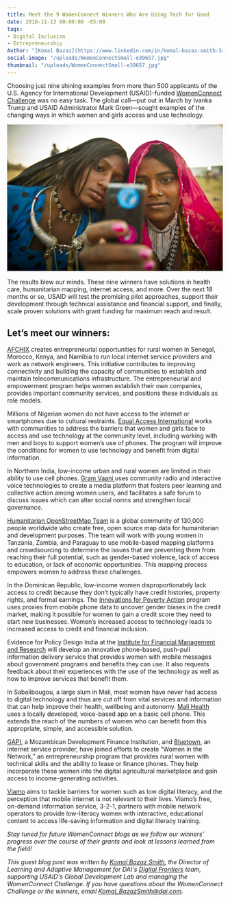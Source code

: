 ```yaml
---
title: Meet the 9 WomenConnect Winners Who Are Using Tech for Good
date: 2018-11-13 00:00:00 -05:00
tags:
- Digital Inclusion
- Entrepreneurship
Author: "[Komal Bazaz](https://www.linkedin.com/in/komal-bazaz-smith-3a56b5/)"
social-image: "/uploads/WomenConnectSmall-e39657.jpg"
thumbnail: "/uploads/WomenConnectSmall-e39657.jpg"
---
```


Choosing just nine shining examples from more than 500 applicants of the U.S. Agency for International Development (USAID)-funded [WomenConnect Challenge](https://www.usaid.gov/wcc) was no easy task. The global call—put out in March by Ivanka Trump and USAID Administrator Mark Green—sought examples of the changing ways in which women and girls access and use technology. 

![8223644611_82458aa076_o.jpg](/uploads/8223644611_82458aa076_o.jpg)

<!--more-->

The results blew our minds. These nine winners have solutions in health care, humanitarian mapping, internet access, and more. Over the next 18 months or so, USAID will test the promising pilot approaches, support their development through technical assistance and financial support, and finally, scale proven solutions with grant funding for maximum reach and result. 

## Let’s meet our winners:

[AFCHIX](http://www.afchix.org/) creates entrepreneurial opportunities for rural women in Senegal, Morocco, Kenya, and Namibia to run local internet service providers and work as network engineers. This initiative contributes to improving connectivity and building the capacity of communities to establish and maintain telecommunications infrastructure. The entrepreneurial and empowerment program helps women establish their own companies, provides important community services, and positions these individuals as role models.

Millions of Nigerian women do not have access to the internet or smartphones due to cultural restraints. [Equal Access International](http://www.equalaccess.org/) works with communities to address the barriers that women and girls face to access and use technology at the community level, including working with men and boys to support women’s use of phones. The program will improve the conditions for women to use technology and benefit from digital information.

In Northern India, low-income urban and rural women are limited in their ability to use cell phones. [Gram Vaani ](ttp://www.gramvaani.org/)uses community radio and interactive voice technologies to create a media platform that fosters peer learning and collective action among women users, and facilitates a safe forum to discuss issues which can alter social norms and strengthen local governance.

[Humanitarian OpenStreetMap Team](https://www.hotosm.org/) is a global community of 130,000 people worldwide who create free, open source map data for humanitarian and development purposes. The team will work with young women in Tanzania, Zambia, and Paraguay to use mobile-based mapping platforms and crowdsourcing to determine the issues that are preventing them from reaching their full potential, such as gender-based violence, lack of access to education, or lack of economic opportunities. This mapping process empowers women to address these challenges.

In the Dominican Republic, low-income women disproportionately lack access to credit because they don’t typically have credit histories, property rights, and formal earnings. The [Innovations for Poverty Action](https://www.poverty-action.org/) program uses proxies from mobile phone data to uncover gender biases in the credit market, making it possible for women to gain a credit score they need to start new businesses. Women’s increased access to technology leads to increased access to credit and financial inclusion.

Evidence for Policy Design India at the [Institute for Financial Management and Research](http://ifmr.ac.in/) will develop an innovative phone-based, push-pull information delivery service that provides women with mobile messages about government programs and benefits they can use. It also requests feedback about their experiences with the use of the technology as well as how to improve services that benefit them.

In Sabalibougou, a large slum in Mali, most women have never had access to digital technology and thus are cut off from vital services and information that can help improve their health, wellbeing and autonomy. [Mali Health](https://www.malihealth.org/) uses a locally developed, voice-based app on a basic cell phone. This extends the reach of the numbers of women who can benefit from this appropriate, simple, and accessible solution.

[GAPI](http://gapi.co.mz/), a Mozambican Development Finance Institution, and [Bluetown](https://bluetown.com/), an internet service provider, have joined efforts to create “Women in the Network,” an entrepreneurship program that provides rural women with technical skills and the ability to lease or finance phones. They help incorporate these women into the digital agricultural marketplace and gain access to income-generating activities.

[Viamo](https://viamo.io/) aims to tackle barriers for women such as low digital literacy, and the perception that mobile internet is not relevant to their lives. Viamo’s free, on-demand information service, 3-2-1, partners with mobile network operators to provide low-literacy women with interactive, educational content to access life-saving information and digital literacy training.

*Stay tuned for future WomenConnect blogs as we follow our winners’ progress over the course of their grants and look at lessons learned from the field!*

*This guest blog post was written by [Komal Bazaz Smith](https://www.linkedin.com/in/komal-bazaz-smith-3a56b5/), the Director of Learning and Adaptive Management for DAI's [Digital Frontiers](https://www.dai.com/our-work/projects/worldwide-digital-frontiers-df) team, supporting USAID's Global Development Lab and managing the WomenConnect Challenge. If you have questions about the WomenConnect Challenge or the winners, email Komal_BazazSmith@dai.com.* 